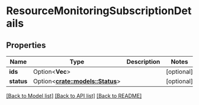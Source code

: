 # ResourceMonitoringSubscriptionDetails

## Properties

Name | Type | Description | Notes
------------ | ------------- | ------------- | -------------
**ids** | Option<**Vec<String>**> |  | [optional]
**status** | Option<[**crate::models::Status**](Status.md)> |  | [optional]

[[Back to Model list]](../README.md#documentation-for-models) [[Back to API list]](../README.md#documentation-for-api-endpoints) [[Back to README]](../README.md)


